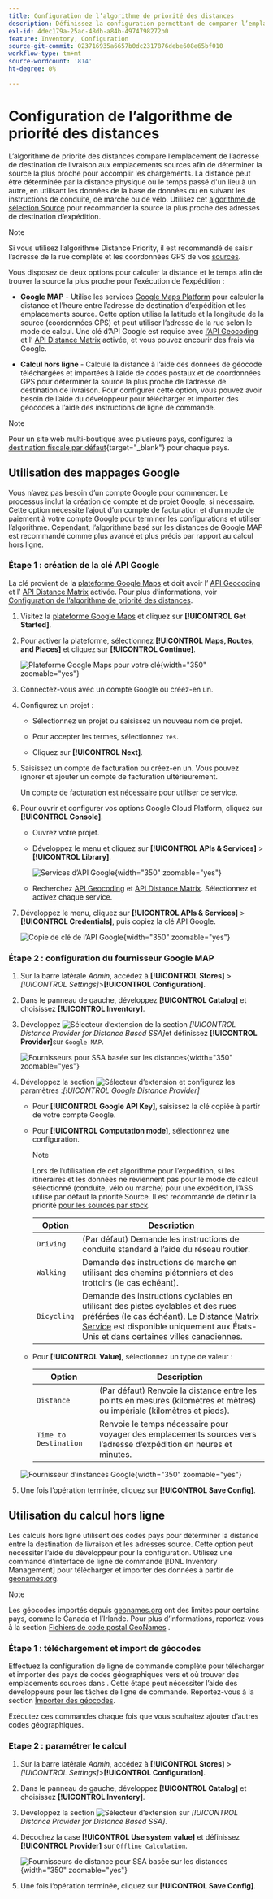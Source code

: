 ```yaml
---
title: Configuration de l’algorithme de priorité des distances
description: Définissez la configuration permettant de comparer l’emplacement de l’adresse de destination de livraison avec les emplacements sources afin de déterminer la source la plus proche pour effectuer les envois.
exl-id: 4dec179a-25ac-48db-a84b-4974798272b0
feature: Inventory, Configuration
source-git-commit: 023716935a6657b0dc2317876debe608e65bf010
workflow-type: tm+mt
source-wordcount: '814'
ht-degree: 0%

---
```


# Configuration de l’algorithme de priorité des distances

L’algorithme de priorité des distances compare l’emplacement de l’adresse de destination de livraison aux emplacements sources afin de déterminer la source la plus proche pour accomplir les chargements. La distance peut être déterminée par la distance physique ou le temps passé d&#39;un lieu à un autre, en utilisant les données de la base de données ou en suivant les instructions de conduite, de marche ou de vélo. Utilisez cet [algorithme de sélection Source](selection-reservations.md) pour recommander la source la plus proche des adresses de destination d’expédition.

>[!NOTE]
>
>Si vous utilisez l’algorithme Distance Priority, il est recommandé de saisir l’adresse de la rue complète et les coordonnées GPS de vos [sources](sources-add.md).

Vous disposez de deux options pour calculer la distance et le temps afin de trouver la source la plus proche pour l’exécution de l’expédition :

- **Google MAP** - Utilise les services [Google Maps Platform][1] pour calculer la distance et l’heure entre l’adresse de destination d’expédition et les emplacements source. Cette option utilise la latitude et la longitude de la source (coordonnées GPS) et peut utiliser l’adresse de la rue selon le mode de calcul. Une clé d’API Google est requise avec [l’API Geocoding][2] et l’ [ API Distance Matrix][3] activée, et vous pouvez encourir des frais via Google.

- **Calcul hors ligne** - Calcule la distance à l’aide des données de géocode téléchargées et importées à l’aide de codes postaux et de coordonnées GPS pour déterminer la source la plus proche de l’adresse de destination de livraison. Pour configurer cette option, vous pouvez avoir besoin de l’aide du développeur pour télécharger et importer des géocodes à l’aide des instructions de ligne de commande.

>[!NOTE]
>
>Pour un site web multi-boutique avec plusieurs pays, configurez la [destination fiscale par défaut](../stores-purchase/tax-class.md#default-tax-destination){target="_blank"} pour chaque pays.

## Utilisation des mappages Google

Vous n’avez pas besoin d’un compte Google pour commencer. Le processus inclut la création de compte et de projet Google, si nécessaire. Cette option nécessite l’ajout d’un compte de facturation et d’un mode de paiement à votre compte Google pour terminer les configurations et utiliser l’algorithme.
Cependant, l’algorithme basé sur les distances de Google MAP est recommandé comme plus avancé et plus précis par rapport au calcul hors ligne.

### Étape 1 : création de la clé API Google

La clé provient de la [plateforme Google Maps][1] et doit avoir l’ [API Geocoding][2] et l’ [API Distance Matrix][3] activée. Pour plus d’informations, voir [Configuration de l’algorithme de priorité des distances](distance-priority-algorithm.md).

1. Visitez la [plateforme Google Maps][1] et cliquez sur **[!UICONTROL Get Started]**.

1. Pour activer la plateforme, sélectionnez **[!UICONTROL Maps, Routes, and Places]** et cliquez sur **[!UICONTROL Continue]**.

   ![Plateforme Google Maps pour votre clé](assets/inventory-google-key1.png){width="350" zoomable="yes"}

1. Connectez-vous avec un compte Google ou créez-en un.

1. Configurez un projet :

   - Sélectionnez un projet ou saisissez un nouveau nom de projet.

   - Pour accepter les termes, sélectionnez `Yes`.

   - Cliquez sur **[!UICONTROL Next]**.

1. Saisissez un compte de facturation ou créez-en un. Vous pouvez ignorer et ajouter un compte de facturation ultérieurement.

   Un compte de facturation est nécessaire pour utiliser ce service.

1. Pour ouvrir et configurer vos options Google Cloud Platform, cliquez sur **[!UICONTROL Console]**.

   - Ouvrez votre projet.

   - Développez le menu et cliquez sur **[!UICONTROL APIs & Services]** > **[!UICONTROL Library]**.

     ![ Services d’API Google](assets/inventory-google-key2.png){width="350" zoomable="yes"}

   - Recherchez [API Geocoding][2] et [API Distance Matrix][3]. Sélectionnez et activez chaque service.

1. Développez le menu, cliquez sur **[!UICONTROL APIs & Services]** > **[!UICONTROL Credentials]**, puis copiez la clé API Google.

   ![ Copie de clé de l’API Google](assets/inventory-google-key3.png){width="350" zoomable="yes"}

### Étape 2 : configuration du fournisseur Google MAP

1. Sur la barre latérale _Admin_, accédez à **[!UICONTROL Stores]** > _[!UICONTROL Settings]_>**[!UICONTROL Configuration]**.

1. Dans le panneau de gauche, développez **[!UICONTROL Catalog]** et choisissez **[!UICONTROL Inventory]**.

1. Développez ![Sélecteur d’extension](../assets/icon-display-expand.png) de la section _[!UICONTROL Distance Provider for Distance Based SSA]_&#x200B;et définissez **[!UICONTROL Provider]**&#x200B;sur `Google MAP`.

   ![Fournisseurs pour SSA basée sur les distances](assets/config-catalog-inventory-distance-provider.png){width="350" zoomable="yes"}

1. Développez la section ![Sélecteur d’extension](../assets/icon-display-expand.png) et configurez les paramètres :_[!UICONTROL Google Distance Provider]_

   - Pour **[!UICONTROL Google API Key]**, saisissez la clé copiée à partir de votre compte Google.

   - Pour **[!UICONTROL Computation mode]**, sélectionnez une configuration.

     >[!NOTE]
     >
     >Lors de l’utilisation de cet algorithme pour l’expédition, si les itinéraires et les données ne reviennent pas pour le mode de calcul sélectionné (conduite, vélo ou marche) pour une expédition, l’ASS utilise par défaut la priorité Source. Il est recommandé de définir la priorité [pour les sources par stock](stocks-prioritize-sources.md).

     | Option | Description |
     | ----- | ----- |
     | `Driving` | (Par défaut) Demande les instructions de conduite standard à l’aide du réseau routier. |
     | `Walking` | Demande des instructions de marche en utilisant des chemins piétonniers et des trottoirs (le cas échéant). |
     | `Bicycling` | Demande des instructions cyclables en utilisant des pistes cyclables et des rues préférées (le cas échéant). Le [Distance Matrix Service][4] est disponible uniquement aux États-Unis et dans certaines villes canadiennes. |

   - Pour **[!UICONTROL Value]**, sélectionnez un type de valeur :

     | Option | Description |
     | ----- | ----- |
     | `Distance` | (Par défaut) Renvoie la distance entre les points en mesures (kilomètres et mètres) ou impériale (kilomètres et pieds). |
     | `Time to Destination` | Renvoie le temps nécessaire pour voyager des emplacements sources vers l’adresse d’expédition en heures et minutes. |

   ![Fournisseur d’instances Google](assets/config-catalog-inventory-distance-provider-settings.png){width="350" zoomable="yes"}

1. Une fois l’opération terminée, cliquez sur **[!UICONTROL Save Config]**.

## Utilisation du calcul hors ligne

Les calculs hors ligne utilisent des codes pays pour déterminer la distance entre la destination de livraison et les adresses source. Cette option peut nécessiter l’aide du développeur pour la configuration. Utilisez une commande d’interface de ligne de commande [!DNL Inventory Management] pour télécharger et importer des données à partir de [geonames.org][5].

>[!NOTE]
>
>Les géocodes importés depuis [geonames.org][5] ont des limites pour certains pays, comme le Canada et l’Irlande. Pour plus d’informations, reportez-vous à la section [Fichiers de code postal GeoNames][6] .

### Étape 1 : téléchargement et import de géocodes

Effectuez la configuration de ligne de commande complète pour télécharger et importer des pays de codes géographiques vers et où trouver des emplacements sources dans . Cette étape peut nécessiter l’aide des développeurs pour les tâches de ligne de commande. Reportez-vous à la section [Importer des géocodes](cli.md#import-geocodes).

Exécutez ces commandes chaque fois que vous souhaitez ajouter d’autres codes géographiques.

### Etape 2 : paramétrer le calcul

1. Sur la barre latérale _Admin_, accédez à **[!UICONTROL Stores]** > _[!UICONTROL Settings]_>**[!UICONTROL Configuration]**.

1. Dans le panneau de gauche, développez **[!UICONTROL Catalog]** et choisissez **[!UICONTROL Inventory]**.

1. Développez la section ![Sélecteur d’extension](../assets/icon-display-expand.png) sur _[!UICONTROL Distance Provider for Distance Based SSA]_.

1. Décochez la case **[!UICONTROL Use system value]** et définissez **[!UICONTROL Provider]** sur `Offline Calculation`.

   ![Fournisseurs de distance pour SSA basée sur les distances](assets/inventory-distance-offline.png){width="350" zoomable="yes"}

1. Une fois l’opération terminée, cliquez sur **[!UICONTROL Save Config]**.

[1]: https://cloud.google.com/maps-platform/
[2]: https://developers.google.com/maps/documentation/geocoding/start
[3]: https://developers.google.com/maps/documentation/distance-matrix/start
[4]: https://developers.google.com/maps/documentation/javascript/distancematrix#travel_modes
[5]: https://www.geonames.org/
[6]: https://download.geonames.org/export/zip/readme.txt
